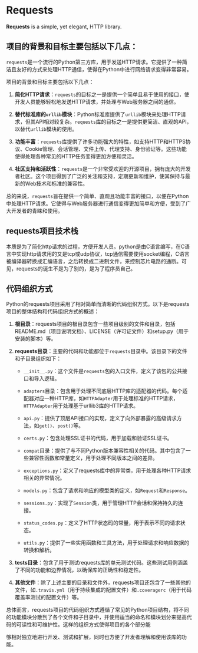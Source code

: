 # Requests

**Requests** is a simple, yet elegant, HTTP library.

## 项目的背景和目标主要包括以下几点：

`requests`是一个流行的Python第三方库，用于发送HTTP请求。它提供了一种简洁且友好的方式来处理HTTP通信，使得在Python中进行网络请求变得非常容易。

项目的背景和目标主要包括以下几点：

1. **简化HTTP请求**：`requests`的目标之一是提供一个简单且易于使用的接口，使开发人员能够轻松地发送HTTP请求，并处理与Web服务器之间的通信。

2. **替代标准库的`urllib`模块**：Python标准库提供了`urllib`模块来处理HTTP请求，但其API相对较复杂。`requests`库的目标之一是提供更简洁、直观的API，以替代`urllib`模块的使用。

3. **功能丰富**：`requests`库提供了许多功能强大的特性，如支持HTTP和HTTPS协议、Cookie管理、会话管理、文件上传、代理支持、身份验证等。这些功能使得处理各种常见的HTTP任务变得更加方便和灵活。

4. **社区支持和活跃性**：`requests`是一个非常受欢迎的开源项目，拥有庞大的开发者社区。这个项目得到了广泛的关注和支持，定期更新和维护，使其保持与最新的Web技术和标准的兼容性。

总的来说，`requests`旨在提供一个简单、直观且功能丰富的接口，以便在Python中处理HTTP请求。它使得与Web服务器进行通信变得更加简单和方便，受到了广大开发者的青睐和使用。

## requests项目技术栈

本质是为了简化http请求的过程，方便开发人员。python是由C语言编写，在C语言中实现http请求用的又是tcp或udp协议，tcp通信需要使用socket编程，C语言被编译器转换成汇编语言，之后转换成二进制文件，来控制芯片电路的通断。可见，requests的诞生不是为了别的，是为了程序员自己。

## 代码组织方式

Python的requests项目采用了相对简单而清晰的代码组织方式。以下是requests项目的整体结构和代码组织方式的概述：

1. **根目录**：requests项目的根目录包含一些项目级别的文件和目录，包括README.md（项目说明文档）、LICENSE（许可证文件）和setup.py（用于安装的脚本）等。

2. **requests目录**：主要的代码和功能都位于`requests`目录中。该目录下的文件和子目录组织如下：

   - `__init__.py`：这个文件是`requests`包的入口文件，定义了该包的公共接口和导入逻辑。

   - `adapters`目录：包含用于处理不同底层HTTP库的适配器的代码。每个适配器对应一种HTTP库，如`HTTPAdapter`用于处理标准的HTTP请求，`HTTPAdapter`用于处理基于urllib3库的HTTP请求。

   - `api.py`：提供了顶层API接口的实现，定义了向外部暴露的高级请求方法，如`get()`、`post()`等。

   - `certs.py`：包含处理SSL证书的代码，用于加载和验证SSL证书。

   - `compat`目录：提供了与不同Python版本兼容性相关的代码。其中包含了一些兼容性函数和常量定义，用于处理不同版本之间的差异。

   - `exceptions.py`：定义了requests库中的异常类，用于处理各种HTTP请求相关的异常情况。

   - `models.py`：包含了请求和响应的模型类的定义，如`Request`和`Response`。

   - `sessions.py`：实现了`Session`类，用于管理HTTP会话和保持持久的连接。

   - `status_codes.py`：定义了HTTP状态码的常量，用于表示不同的请求状态。

   - `utils.py`：提供了一些实用函数和工具方法，用于处理请求和响应数据的转换和解析。

3. **tests目录**：包含了用于测试requests库的单元测试代码。这些测试用例涵盖了不同的功能和边界情况，以确保库的正确性和稳定性。

4. **其他文件**：除了上述主要的目录和文件外，requests项目还包含了一些其他的文件，如`.travis.yml`（用于持续集成的配置文件）和`.coveragerc`（用于代码覆盖率测试的配置文件）等。

总体而言，requests项目的代码组织方式遵循了常见的Python项目结构，将不同的功能模块分散到了各个文件和子目录中，并使用适当的命名和模块划分来提高代码的可读性和可维护性。这样的组织方式使得项目的各个部分能

够相对独立地进行开发、测试和扩展，同时也方便了开发者理解和使用该库的功能。




